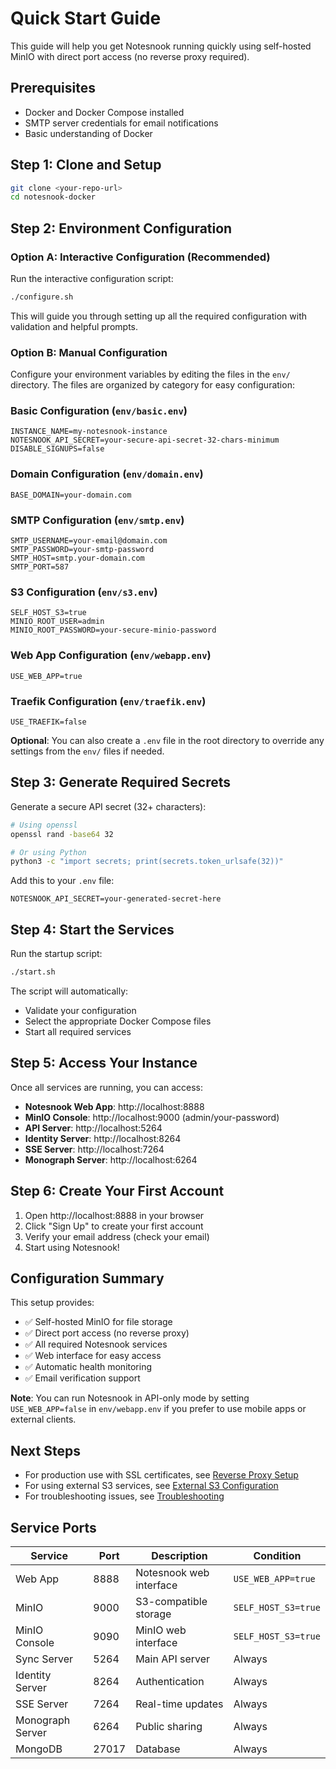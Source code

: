 # Quick Start Guide

This guide will help you get Notesnook running quickly using self-hosted MinIO with direct port access (no reverse proxy required).

## Prerequisites

- Docker and Docker Compose installed
- SMTP server credentials for email notifications
- Basic understanding of Docker

## Step 1: Clone and Setup

```bash
git clone <your-repo-url>
cd notesnook-docker
```

## Step 2: Environment Configuration

### Option A: Interactive Configuration (Recommended)

Run the interactive configuration script:

```bash
./configure.sh
```

This will guide you through setting up all the required configuration with validation and helpful prompts.

### Option B: Manual Configuration

Configure your environment variables by editing the files in the `env/` directory. The files are organized by category for easy configuration:

### Basic Configuration (`env/basic.env`)

```env
INSTANCE_NAME=my-notesnook-instance
NOTESNOOK_API_SECRET=your-secure-api-secret-32-chars-minimum
DISABLE_SIGNUPS=false
```

### Domain Configuration (`env/domain.env`)

```env
BASE_DOMAIN=your-domain.com
```

### SMTP Configuration (`env/smtp.env`)

```env
SMTP_USERNAME=your-email@domain.com
SMTP_PASSWORD=your-smtp-password
SMTP_HOST=smtp.your-domain.com
SMTP_PORT=587
```

### S3 Configuration (`env/s3.env`)

```env
SELF_HOST_S3=true
MINIO_ROOT_USER=admin
MINIO_ROOT_PASSWORD=your-secure-minio-password
```

### Web App Configuration (`env/webapp.env`)

```env
USE_WEB_APP=true
```

### Traefik Configuration (`env/traefik.env`)

```env
USE_TRAEFIK=false
```

**Optional**: You can also create a `.env` file in the root directory to override any settings from the `env/` files if needed.

## Step 3: Generate Required Secrets

Generate a secure API secret (32+ characters):

```bash
# Using openssl
openssl rand -base64 32

# Or using Python
python3 -c "import secrets; print(secrets.token_urlsafe(32))"
```

Add this to your `.env` file:

```env
NOTESNOOK_API_SECRET=your-generated-secret-here
```

## Step 4: Start the Services

Run the startup script:

```bash
./start.sh
```

The script will automatically:
- Validate your configuration
- Select the appropriate Docker Compose files
- Start all required services

## Step 5: Access Your Instance

Once all services are running, you can access:

- **Notesnook Web App**: http://localhost:8888
- **MinIO Console**: http://localhost:9000 (admin/your-password)
- **API Server**: http://localhost:5264
- **Identity Server**: http://localhost:8264
- **SSE Server**: http://localhost:7264
- **Monograph Server**: http://localhost:6264

## Step 6: Create Your First Account

1. Open http://localhost:8888 in your browser
2. Click "Sign Up" to create your first account
3. Verify your email address (check your email)
4. Start using Notesnook!

## Configuration Summary

This setup provides:

- ✅ Self-hosted MinIO for file storage
- ✅ Direct port access (no reverse proxy)
- ✅ All required Notesnook services
- ✅ Web interface for easy access
- ✅ Automatic health monitoring
- ✅ Email verification support

**Note**: You can run Notesnook in API-only mode by setting `USE_WEB_APP=false` in `env/webapp.env` if you prefer to use mobile apps or external clients.

## Next Steps

- For production use with SSL certificates, see [Reverse Proxy Setup](./reverse-proxy/README.md)
- For using external S3 services, see [External S3 Configuration](./external-s3.md)
- For troubleshooting issues, see [Troubleshooting](./troubleshooting.md)

## Service Ports

| Service | Port | Description | Condition |
|---------|------|-------------|-----------|
| Web App | 8888 | Notesnook web interface | `USE_WEB_APP=true` |
| MinIO | 9000 | S3-compatible storage | `SELF_HOST_S3=true` |
| MinIO Console | 9090 | MinIO web interface | `SELF_HOST_S3=true` |
| Sync Server | 5264 | Main API server | Always |
| Identity Server | 8264 | Authentication | Always |
| SSE Server | 7264 | Real-time updates | Always |
| Monograph Server | 6264 | Public sharing | Always |
| MongoDB | 27017 | Database | Always |
